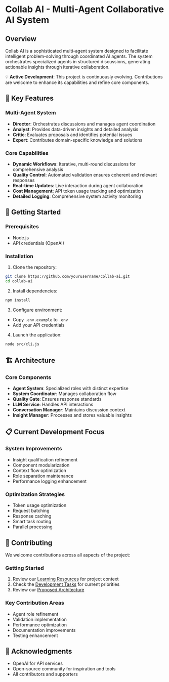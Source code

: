 # Collab AI - Multi-Agent Collaborative AI System

## Overview
Collab AI is a sophisticated multi-agent system designed to facilitate intelligent problem-solving through coordinated AI agents. The system orchestrates specialized agents in structured discussions, generating actionable insights through iterative collaboration.

💡 **Active Development**: This project is continuously evolving. Contributions are welcome to enhance its capabilities and refine core components.

## 🎯 Key Features

### Multi-Agent System
- **Director**: Orchestrates discussions and manages agent coordination
- **Analyst**: Provides data-driven insights and detailed analysis
- **Critic**: Evaluates proposals and identifies potential issues
- **Expert**: Contributes domain-specific knowledge and solutions

### Core Capabilities
- **Dynamic Workflows**: Iterative, multi-round discussions for comprehensive analysis
- **Quality Control**: Automated validation ensures coherent and relevant responses
- **Real-time Updates**: Live interaction during agent collaboration
- **Cost Management**: API token usage tracking and optimization
- **Detailed Logging**: Comprehensive system activity monitoring

## 🚀 Getting Started

### Prerequisites
- Node.js
- API credentials (OpenAI)

### Installation

1. Clone the repository:
```bash
git clone https://github.com/yourusername/collab-ai.git
cd collab-ai
```

2. Install dependencies:
```bash
npm install
```

3. Configure environment:
- Copy `.env.example` to `.env`
- Add your API credentials

4. Launch the application:
```bash
node src/cli.js
```

## 🏗️ Architecture

### Core Components
- **Agent System**: Specialized roles with distinct expertise
- **System Coordinator**: Manages collaboration flow
- **Quality Gate**: Ensures response standards
- **LLM Service**: Handles API interactions
- **Conversation Manager**: Maintains discussion context
- **Insight Manager**: Processes and stores valuable insights

## 📋️ Current Development Focus

### System Improvements
- Insight qualification refinement
- Component modularization
- Context flow optimization
- Role separation maintenance
- Performance logging enhancement

### Optimization Strategies
- Token usage optimization
- Request batching
- Response caching
- Smart task routing
- Parallel processing

## 👥 Contributing

We welcome contributions across all aspects of the project:

### Getting Started
1. Review our [Learning Resources](./docs/RESOURCES.md) for project context
2. Check the [Development Tasks](./docs/TODO.md) for current priorities
3. Review our [Proposed Architecture](./docs/PROPOSED-DEV.md)

### Key Contribution Areas
- Agent role refinement
- Validation implementation
- Performance optimization
- Documentation improvements
- Testing enhancement

## 🙏 Acknowledgments

- OpenAI for API services
- Open-source community for inspiration and tools
- All contributors and supporters